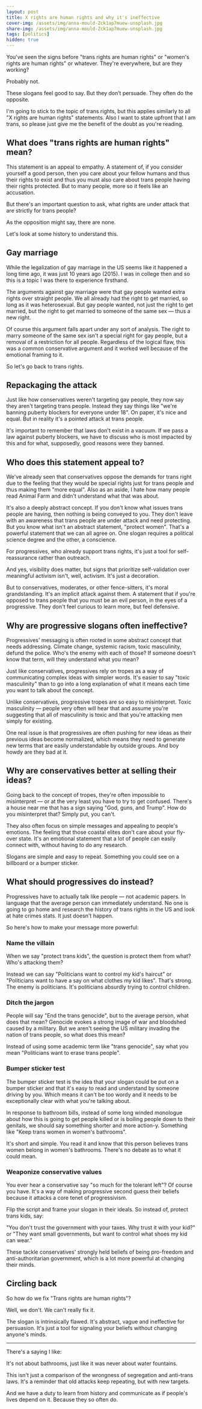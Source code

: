```yaml
---
layout: post
title: X rights are human rights and why it's ineffective
cover-img: /assets/img/anna-mould-Zck1ap7muew-unsplash.jpg
share-img: /assets/img/anna-mould-Zck1ap7muew-unsplash.jpg
tags: [politics]
hidden: true
---
```


You've seen the signs before "trans rights are human rights" or "women's rights are human rights" or whatever. They're everywhere, but are they working?

Probably not. 

These slogans feel good to say. But they don’t persuade. They often do the opposite.

I'm going to stick to the topic of trans rights, but this applies similarly to all "X rights are human rights" statements. Also I want to state upfront that I am trans, so please just give me the benefit of the doubt as you're reading. 

## What does "trans rights are human rights" mean?

This statement is an appeal to empathy. A statement of, if you consider yourself a good person, then you care about your fellow humans and thus their rights to exist and thus you must also care about trans people having their rights protected. But to many people, more so it feels like an accusation.

But there's an important question to ask, what rights are under attack that are strictly for trans people? 

As the opposition might say, there are none.

Let's look at some history to understand this.

## Gay marriage

While the legalization of gay marriage in the US seems like it happened a long time ago, it was just 10 years ago (2015). I was in college then and so this is a topic I was there to experience firsthand. 

The arguments against gay marriage were that gay people wanted extra rights over straight people. We all already had the right to get married, so long as it was heterosexual. But gay people wanted, not just the right to get married, but the right to get married to someone of the same sex — thus a new right. 

Of course this argument falls apart under any sort of analysis. The right to marry someone of the same sex isn't a special right for gay people, but a removal of a restriction for all people. Regardless of the logical flaw, this was a common conservative argument and it worked well because of the emotional framing to it. 

So let's go back to trans rights. 

## Repackaging the attack

Just like how conservatives weren't targeting gay people, they now say they aren't targeting trans people. Instead they say things like "we're banning puberty blockers for everyone under 18". On paper, it's nice and equal. But in reality it's a pointed attack at trans people. 

It's important to remember that laws don't exist in a vacuum. If we pass a law against puberty blockers, we have to discuss who is most impacted by this and for what, supposedly, good reasons were they banned.

## Who does this statement appeal to?

We've already seen that conservatives oppose the demands for trans right due to the feeling that they would be special rights just for trans people and thus making them "more equal". Also as an aside, I hate how many people read Animal Farm and didn't understand what that was about. 

It's also a deeply abstract concept. If you don't know what issues trans people are having, then nothing is being conveyed to you. They don't leave with an awareness that trans people are under attack and need protecting. But you know what isn't an abstract statement, "protect women". That's a powerful statement that we can all agree on. One slogan requires a political science degree and the other, a conscience. 

For progressives, who already support trans rights, it's just a tool for self-reassurance rather than outreach.

And yes, visibility does matter, but signs that prioritize self-validation over meaningful activism isn't, well, activism. It's just a decoration. 

But to conservatives, moderates, or other fence-sitters, it's moral grandstanding. It's an implicit attack against them. A statement that if you're opposed to trans people that you must be an evil person, in the eyes of a progressive. They don't feel curious to learn more, but feel defensive. 

## Why are progressive slogans often ineffective?

Progressives' messaging is often rooted in some abstract concept that needs addressing. Climate change, systemic racism, toxic masculinity, defund the police. Who's the enemy with each of those? If someone doesn't know that term, will they understand what you mean? 

Just like conservatives, progressives rely on tropes as a way of communicating complex ideas with simpler words. It's easier to say "toxic masculinity" than to go into a long explanation of what it means each time you want to talk about the concept. 

Unlike conservatives, progressive tropes are so easy to misinterpret. Toxic masculinity — people very often will hear that and assume you're suggesting that all of masculinity is toxic and that you're attacking men simply for existing. 

One real issue is that progressives are often pushing for new ideas as their previous ideas become normalized, which means they need to generate new terms that are easily understandable by outside groups. And boy howdy are they bad at it. 

## Why are conservatives better at selling their ideas?

Going back to the concept of tropes, they're often impossible to misinterpret — or at the very least you have to try to get confused. There's a house near me that has a sign saying "God, guns, and Trump". How do you misinterpret that? Simply put, you can't. 

They also often focus on simple messages and appealing to people's emotions. The feeling that those coastal elites don't care about your fly-over state. It's an emotional statement that a lot of people can easily connect with, without having to do any research. 

Slogans are simple and easy to repeat. Something you could see on a billboard or a bumper sticker. 

## What should progressives do instead?

Progressives have to actually talk like people — not academic papers. In language that the average person can immediately understand. No one is going to go home and research the history of trans rights in the US and look at hate crimes stats. It just doesn't happen. 

So here's how to make your message more powerful:

### Name the villain 

When we say "protect trans kids", the question is protect them from what? Who's attacking them?

Instead we can say "Politicians want to control my kid's haircut" or "Politicians want to have a say on what clothes my kid likes". That's strong. The enemy is politicians. It's politicians absurdly trying to control children. 

### Ditch the jargon

People will say "End the trans genocide", but to the average person, what does that mean? Genocide evokes a strong image of war and bloodshed caused by a military. But we aren't seeing the US military invading the nation of trans people, so what does this mean?

Instead of using some academic term like "trans genocide", say what you mean "Politicians want to erase trans people". 

### Bumper sticker test

The bumper sticker test is the idea that your slogan could be put on a bumper sticker and that it's easy to read and understand by someone driving by you. Which means it can't be too wordy and it needs to be exceptionally clear with what you're talking about. 

In response to bathroom bills, instead of some long winded monologue about how this is going to get people killed or is boiling people down to their genitals, we should say something shorter and more action-y. Something like "Keep trans women in women's bathrooms".

It's short and simple. You read it and know that this person believes trans women belong in women's bathrooms. There's no debate as to what it could mean. 

### Weaponize conservative values 

You ever hear a conservative say "so much for the tolerant left"? Of course you have. It's a way of making progressive second guess their beliefs because it attacks a core tenet of progressivism. 

Flip the script and frame your slogan in their ideals. So instead of, protect trans kids, say:

"You don't trust the government with your taxes. Why trust it with your kid?" or "They want small governments, but want to control what shoes my kid can wear."

These tackle conservatives' strongly held beliefs of being pro-freedom and anti-authoritarian government, which is a lot more powerful at changing their minds. 

## Circling back 

So how do we fix "Trans rights are human rights"? 

Well, we don't. We can't really fix it. 

The slogan is intrinsically flawed. It's abstract, vague and ineffective for persuasion. It's just a tool for signaling your beliefs without changing anyone's minds.

---

There's a saying I like: 

It's not about bathrooms, just like it was never about water fountains.

This isn't just a comparison of the wrongness of segregation and anti-trans laws. It's a reminder that old attacks keep repeating, but with new targets. 

And we have a duty to learn from history and communicate as if people's lives depend on it. Because they so often do. 
